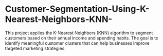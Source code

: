 # Customer-Segmentation-Using-K-Nearest-Neighbors-KNN-
This project applies the K-Nearest Neighbors (KNN) algorithm to segment customers based on their annual income and spending habits. The goal is to identify meaningful customer clusters that can help businesses improve targeted marketing strategies.

